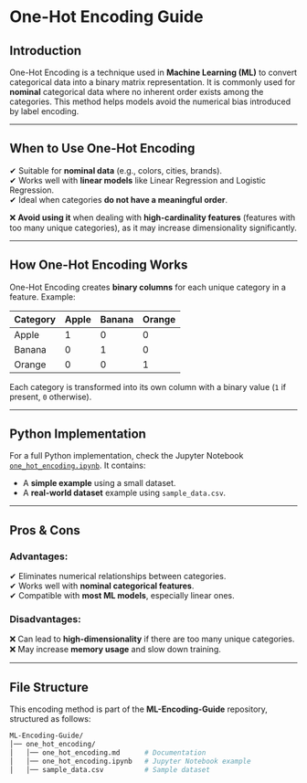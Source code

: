 # One-Hot Encoding Guide  

## Introduction  
One-Hot Encoding is a technique used in **Machine Learning (ML)** to convert categorical data into a binary matrix representation. It is commonly used for **nominal** categorical data where no inherent order exists among the categories. This method helps models avoid the numerical bias introduced by label encoding.  

---  

## When to Use One-Hot Encoding  
✔ Suitable for **nominal data** (e.g., colors, cities, brands).  
✔ Works well with **linear models** like Linear Regression and Logistic Regression.  
✔ Ideal when categories **do not have a meaningful order**.  

❌ **Avoid using it** when dealing with **high-cardinality features** (features with too many unique categories), as it may increase dimensionality significantly.  

---  

## How One-Hot Encoding Works  
One-Hot Encoding creates **binary columns** for each unique category in a feature. Example:  

| Category | Apple | Banana | Orange |  
|----------|-------|--------|--------|  
| Apple    | 1     | 0      | 0      |  
| Banana   | 0     | 1      | 0      |  
| Orange   | 0     | 0      | 1      |  

Each category is transformed into its own column with a binary value (`1` if present, `0` otherwise).  

---  

## Python Implementation  
For a full Python implementation, check the Jupyter Notebook [`one_hot_encoding.ipynb`](./one_hot_encoding.ipynb). It contains:  
- A **simple example** using a small dataset.  
- A **real-world dataset** example using `sample_data.csv`.  

---  

## Pros & Cons  
### Advantages:  
✔ Eliminates numerical relationships between categories.  
✔ Works well with **nominal categorical features**.  
✔ Compatible with **most ML models**, especially linear ones.  

### Disadvantages:  
❌ Can lead to **high-dimensionality** if there are too many unique categories.  
❌ May increase **memory usage** and slow down training.  

---  

## File Structure  
This encoding method is part of the **ML-Encoding-Guide** repository, structured as follows:  

```bash
ML-Encoding-Guide/
│── one_hot_encoding/
│   │── one_hot_encoding.md      # Documentation
│   │── one_hot_encoding.ipynb   # Jupyter Notebook example
│   │── sample_data.csv          # Sample dataset
